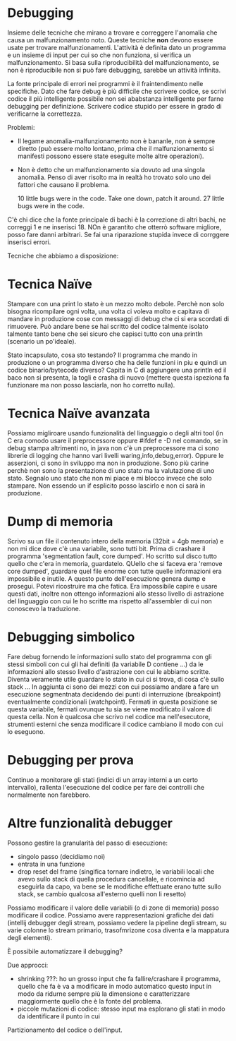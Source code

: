 # Debugging

Insieme delle tecniche che mirano a trovare e correggere l'anomalia che causa un malfunzionamento noto.
Queste tecniche **non** devono essere usate per trovare malfunzionamenti.
L'attività è definita dato un programma e un insieme di input per cui so che non funziona, si verifica un malfunzionamento. Si basa sulla riproducibilità del malfunzionamento, se non è riproducibile non si può fare debugging, sarebbe un attività infinita.

La fonte principale di errori nei programmi è il fraintendimento nelle specifiche. Dato che fare debug è più difficile che scrivere codice, se scrivi codice il più intelligente possibile non sei ababstanza intelligente per farne debugging per definizione. Scrivere codice stupido per essere in grado di verificarne la correttezza.

Problemi:
- Il legame anomalia-malfunzionamento non è bananle, non è sempre diretto (può essere molto lontano, prima che il malfunzionamento si manifesti possono essere state eseguite molte altre operazioni).
- Non è detto che un malfunzionamento sia dovuto ad una singola anomalia. Penso di aver risolto ma in realtà ho trovato solo uno dei fattori che causano il problema.

    10 little bugs were in the code.
    Take one down, patch it around.
    27 little bugs were in the code.

C'è chi dice che la fonte principale di bachi è la correzione di altri bachi, ne correggi 1 e ne inserisci 18. NOn è garantito che otterrò software migliore, posso fare danni arbitrari. Se fai una riparazione stupida invece di corrggere inserisci errori.

Tecniche che abbiamo a disposizione:

# Tecnica Naïve

Stampare con una print lo stato è un mezzo molto debole. Perchè non solo bisogna ricompilare ogni volta, una volta ci voleva molto e capitava di mandare in produzione cose con messaggi di debug che ci si era scordati di rimuovere. Può andare bene se hai scritto del codice talmente isolato talmente tanto bene che sei sicuro che capisci tutto con una println (scenario un po'ideale).

Stato incapsulato, cosa sto testando? Il programma che mando in produzione o un programma diverso che ha delle funzioni in piu e quindi un codice binario/bytecode diverso? Capita in C di aggiungere una println ed il baco non si presenta, la togli e crasha di nuovo (mettere questa ispeziona fa funzionare ma non posso lasciarla, non ho corretto nulla).

# Tecnica Naïve avanzata

Possiamo migliroare usando funzionalità del linguaggio o degli altri tool (in C era comodo usare il preprocessore oppure #ifdef e -D nel comando, se in debug stampa altrimenti no, in java non c'è un preprocessore ma ci sono librerie di logging che hanno vari livelli waring,info,debug,error).
Oppure le asserzioni, ci sono in sviluppo ma non in produzione. Sono più carine perchè non sono la presentazione di uno stato ma la valutazione di uno stato. Segnalo uno stato che non mi piace e mi blocco invece che solo stampare. Non essendo un if esplicito posso lascirlo e non ci sarà in produzione.

# Dump di memoria

Scrivo su un file il contenuto intero della memoria (32bit = 4gb memoria) e non mi dice dove c'è una variabile, sono tutti bit. Prima di crashare il programma 'segmentation fault, core dumped'. Ho scritto sul disco tutto quello che c'era in memoria, guardatelo. QUello che si faceva era 'remove core dumped', guardare quel file enorme con tutte quelle informazioni era impossibile e inutile. A questo punto dell'esecuzione genera dump e prosegui. Potevi ricostruire ma che fatica. Era impossibile capire e usare questi dati, inoltre non ottengo informazioni allo stesso livello di astrazione del linguaggio con cui le ho scritte ma rispetto all'assembler di cui non conoscevo la traduzione.

# Debugging simbolico

Fare debug fornendo le informazioni sullo stato del programma con gli stessi simboli con cui gli hai definiti (la variabile D contiene ...) da le informazioni allo stesso livello d'astrazione con cui le abbiamo scritte. Diventa veramente utile guardare lo stato in cui ci si trova, di cosa c'è sullo stack ...
In aggiunta ci sono dei mezzi con cui possiamo andare a fare un esecuzione segmentnata decidendo dei punti di interruzione (breakpoint) eventualmente condizionali (watchpoint). Fermati in questa posizione se questa variabile, fermati ovunque tu sia se viene modificato il valore di questa cella. Non è qualcosa che scrivo nel codice ma nell'esecutore, strumenti esterni che senza modificare il codice cambiano il modo con cui lo eseguono.

# Debugging per prova

Continuo a monitorare gli stati (indici di un array interni a un certo intervallo), rallenta l'esecuzione del codice per fare dei controlli che normalmente non farebbero.

# Altre funzionalità debugger

Possono gestire la granularità del passo di esecuzione:
- singolo passo (decidiamo noi)
- entrata in una funzione
- drop reset del frame (singifica tornare indietro, le variabili locali che avevo sullo stack di quella procedura cancellale, e ricomincia ad eseguirla da capo, va bene se le modifiche effettuate erano tutte sullo stack, se cambio qualcosa all'esterno quelli non li resetto)

Possiamo modificare il valore delle variabili (o di zone di memoria) posso modificare il codice.
Possiamo avere rappresentazioni grafiche dei dati (intellij debugger degli stream, possiamo vedere la pipeline degli stream, su varie colonne lo stream primario, trasofmrizone cosa diventa e la mappatura degli elementi).

È possibile automatizzare il debugging?

Due approcci:
- shrinking ???: ho un grosso input che fa fallire/crashare il programma, quello che fa è va a modificare in modo automatico questo input in modo da ridurne sempre più la dimensione e caratterizzare maggiormente quello che è la fonte del problema.
- piccole mutazioni di codice: stesso input ma esplorano gli stati in modo da identificare il punto in cui 

Partizionamento del codice o dell'input.